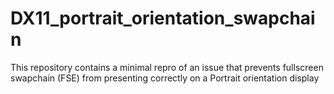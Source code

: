 # DX11_portrait_orientation_swapchain
This repository contains a minimal repro of an issue that prevents fullscreen swapchain (FSE) from presenting correctly on a Portrait orientation display

